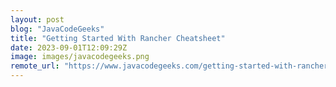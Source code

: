 ```yaml
---
layout: post
blog: "JavaCodeGeeks"
title: "Getting Started With Rancher Cheatsheet"
date: 2023-09-01T12:09:29Z
image: images/javacodegeeks.png
remote_url: "https://www.javacodegeeks.com/getting-started-with-rancher-cheatsheet"
---
```

